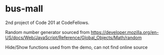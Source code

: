 # bus-mall
2nd project of Code 201 at CodeFellows.

Random number generator sourced from https://developer.mozilla.org/en-US/docs/Web/JavaScript/Reference/Global_Objects/Math/random

Hide/Show functions used from the demo, can not find online source